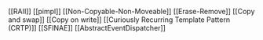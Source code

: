 [[RAII]]
[[pimpl]]
[[Non-Copyable-Non-Moveable]]
[[Erase-Remove]]
[[Copy and swap]]
[[Copy on write]]
[[Curiously Recurring Template Pattern (CRTP)]]
[[SFINAE]]
[[AbstractEventDispatcher]]




